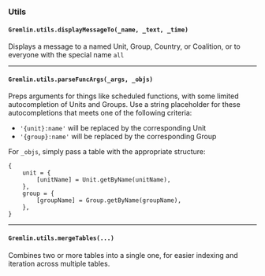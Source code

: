 <!-- markdownlint-disable MD041 -->
### Utils

#### `Gremlin.utils.displayMessageTo(_name, _text, _time)`

Displays a message to a named Unit, Group, Country, or Coalition, or to everyone with the special name `all`

---

#### `Gremlin.utils.parseFuncArgs(_args, _objs)`

Preps arguments for things like scheduled functions, with some limited autocompletion of Units and Groups. Use a string placeholder for these autocompletions that meets one of the following criteria:

- `'{unit}:name'` will be replaced by the corresponding Unit
- `'{group}:name'` will be replaced by the corresponding Group

For `_objs`, simply pass a table with the appropriate structure:

```lua,editable
{
    unit = {
        [unitName] = Unit.getByName(unitName),
    },
    group = {
        [groupName] = Group.getByName(groupName),
    },
}
```

---

#### `Gremlin.utils.mergeTables(...)`

Combines two or more tables into a single one, for easier indexing and iteration across multiple tables.
